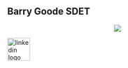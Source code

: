 ## Barry Goode SDET 

<!--
gif header test
-->
<p align="center">
  <img src="https://github.com/user-attachments/assets/d458a9fa-df12-45c7-ab29-1ca02602e7b2" />
</p>

<!--
Social Media Links
-->
<!-- 
      <img src="https://github.com/BarryGoode/BarryGoode/blob/main/LinkedInIcon.png" width="52" height="52" alt="linkedin logo"  />
-->
<div align="left">
  <a href="https://www.linkedin.com/in/barry-t-goode/" target="_blank">
    <img src="https://cdn.jsdelivr.net/gh/devicons/devicon@latest/icons/linkedin/linkedin-original.svg" width="52" height="52" alt="linkedin logo" />
  </a>
</div>


<!--
Stats
-->
<!-- [![Barrys's GitHub stats](https://github-readme-stats.vercel.app/api?username=BarryGoode&theme=tokyonight)](https://github.com/BarryGoode/github-readme-stats) -->

<!--
**BarryGoode/BarryGoode** is a ✨ _special_ ✨ repository because its `README.md` (this file) appears on your GitHub profile.

Here are some ideas to get you started:

- 🔭 I’m currently working on ...
- 🌱 I’m currently learning ...
- 👯 I’m looking to collaborate on ...
- 🤔 I’m looking for help with ...
- 💬 Ask me about ...
- 📫 How to reach me: ...
- 😄 Pronouns: ...
- ⚡ Fun fact: ...
-->
